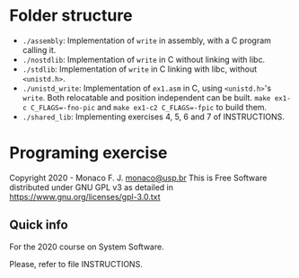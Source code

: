 # Folder structure  
* `./assembly`:       Implementation of `write` in assembly, with a C program calling it.
* `./nostdlib`:       Implementation of `write` in C without linking with libc.  
* `./stdlib`:         Implementation of `write` in C linking with libc, without `<unistd.h>`.
* `./unistd_write`:   Implementation of `ex1.asm` in C, using `<unistd.h>`'s `write`. Both relocatable and position independent can be built. `make ex1-c C_FLAGS=-fno-pic` and `make ex1-c2 C_FLAGS=-fpic` to build them.  
* `./shared_lib`:     Implementing exercises 4, 5, 6 and 7 of INSTRUCTIONS.


# Programing exercise

Copyright 2020 - Monaco F. J. <monaco@usp.br>
This is Free Software distributed under GNU GPL v3 as detailed in
https://www.gnu.org/licenses/gpl-3.0.txt

## Quick info

For the 2020 course on System Software.

Please, refer to file INSTRUCTIONS.

